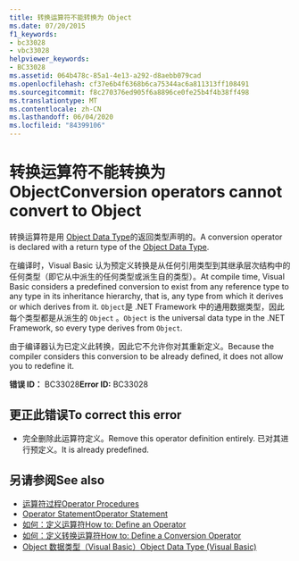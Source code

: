 ```yaml
---
title: 转换运算符不能转换为 Object
ms.date: 07/20/2015
f1_keywords:
- bc33028
- vbc33028
helpviewer_keywords:
- BC33028
ms.assetid: 064b478c-85a1-4e13-a292-d8aebb079cad
ms.openlocfilehash: cf37e6b4f6368b6ca75344ac6a811313ff108491
ms.sourcegitcommit: f8c270376ed905f6a8896ce0fe25b4f4b38ff498
ms.translationtype: MT
ms.contentlocale: zh-CN
ms.lasthandoff: 06/04/2020
ms.locfileid: "84399106"
---
```

# <a name="conversion-operators-cannot-convert-to-object"></a><span data-ttu-id="1823b-102">转换运算符不能转换为 Object</span><span class="sxs-lookup"><span data-stu-id="1823b-102">Conversion operators cannot convert to Object</span></span>
<span data-ttu-id="1823b-103">转换运算符是用 [Object Data Type](../language-reference/data-types/object-data-type.md)的返回类型声明的。</span><span class="sxs-lookup"><span data-stu-id="1823b-103">A conversion operator is declared with a return type of the [Object Data Type](../language-reference/data-types/object-data-type.md).</span></span>  
  
 <span data-ttu-id="1823b-104">在编译时，Visual Basic 认为预定义转换是从任何引用类型到其继承层次结构中的任何类型（即它从中派生的任何类型或派生自的类型）。</span><span class="sxs-lookup"><span data-stu-id="1823b-104">At compile time, Visual Basic considers a predefined conversion to exist from any reference type to any type in its inheritance hierarchy, that is, any type from which it derives or which derives from it.</span></span> <span data-ttu-id="1823b-105">`Object`是 .NET Framework 中的通用数据类型，因此每个类型都是从派生的 `Object` 。</span><span class="sxs-lookup"><span data-stu-id="1823b-105">`Object` is the universal data type in the .NET Framework, so every type derives from `Object`.</span></span>  
  
 <span data-ttu-id="1823b-106">由于编译器认为已定义此转换，因此它不允许你对其重新定义。</span><span class="sxs-lookup"><span data-stu-id="1823b-106">Because the compiler considers this conversion to be already defined, it does not allow you to redefine it.</span></span>  
  
 <span data-ttu-id="1823b-107">**错误 ID：** BC33028</span><span class="sxs-lookup"><span data-stu-id="1823b-107">**Error ID:** BC33028</span></span>  
  
## <a name="to-correct-this-error"></a><span data-ttu-id="1823b-108">更正此错误</span><span class="sxs-lookup"><span data-stu-id="1823b-108">To correct this error</span></span>  
  
- <span data-ttu-id="1823b-109">完全删除此运算符定义。</span><span class="sxs-lookup"><span data-stu-id="1823b-109">Remove this operator definition entirely.</span></span> <span data-ttu-id="1823b-110">已对其进行预定义。</span><span class="sxs-lookup"><span data-stu-id="1823b-110">It is already predefined.</span></span>  
  
## <a name="see-also"></a><span data-ttu-id="1823b-111">另请参阅</span><span class="sxs-lookup"><span data-stu-id="1823b-111">See also</span></span>

- [<span data-ttu-id="1823b-112">运算符过程</span><span class="sxs-lookup"><span data-stu-id="1823b-112">Operator Procedures</span></span>](../programming-guide/language-features/procedures/operator-procedures.md)
- [<span data-ttu-id="1823b-113">Operator Statement</span><span class="sxs-lookup"><span data-stu-id="1823b-113">Operator Statement</span></span>](../language-reference/statements/operator-statement.md)
- [<span data-ttu-id="1823b-114">如何：定义运算符</span><span class="sxs-lookup"><span data-stu-id="1823b-114">How to: Define an Operator</span></span>](../programming-guide/language-features/procedures/how-to-define-an-operator.md)
- [<span data-ttu-id="1823b-115">如何：定义转换运算符</span><span class="sxs-lookup"><span data-stu-id="1823b-115">How to: Define a Conversion Operator</span></span>](../programming-guide/language-features/procedures/how-to-define-a-conversion-operator.md)
- [<span data-ttu-id="1823b-116">Object 数据类型（Visual Basic）</span><span class="sxs-lookup"><span data-stu-id="1823b-116">Object Data Type (Visual Basic)</span></span>](../language-reference/data-types/object-data-type.md)
